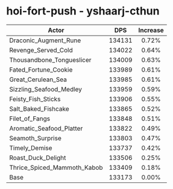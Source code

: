 # hoi-fort-push - yshaarj-cthun
| Actor | DPS | Increase |
|---|:---:|:---:|
|Draconic_Augment_Rune|134131|0.72%|
|Revenge_Served_Cold|134022|0.64%|
|Thousandbone_Tongueslicer|134009|0.63%|
|Fated_Fortune_Cookie|133989|0.61%|
|Great_Cerulean_Sea|133985|0.61%|
|Sizzling_Seafood_Medley|133959|0.59%|
|Feisty_Fish_Sticks|133906|0.55%|
|Salt_Baked_Fishcake|133865|0.52%|
|Filet_of_Fangs|133848|0.51%|
|Aromatic_Seafood_Platter|133822|0.49%|
|Seamoth_Surprise|133803|0.47%|
|Timely_Demise|133737|0.42%|
|Roast_Duck_Delight|133506|0.25%|
|Thrice_Spiced_Mammoth_Kabob|133409|0.18%|
|Base|133173|0.00%|
